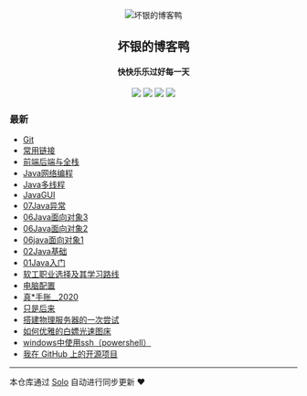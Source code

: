 <p align="center"><img alt="坏银的博客鸭" src="https://static.b3log.org/images/brand/solo-32.png"></p><h2 align="center">
坏银的博客鸭
</h2>

<h4 align="center">快快乐乐过好每一天</h4>
<p align="center"><a title="坏银的博客鸭" target="_blank" href="https://github.com/lmlx66/solo-blog"><img src="https://img.shields.io/github/last-commit/lmlx66/solo-blog.svg?style=flat-square&color=FF9900"></a>
<a title="GitHub repo size in bytes" target="_blank" href="https://github.com/lmlx66/solo-blog"><img src="https://img.shields.io/github/repo-size/lmlx66/solo-blog.svg?style=flat-square"></a>
<a title="Solo Version" target="_blank" href="https://github.com/88250/solo/releases"><img src="https://img.shields.io/badge/solo-4.3.1-f1e05a.svg?style=flat-square&color=blueviolet"></a>
<a title="Hits" target="_blank" href="https://github.com/88250/hits"><img src="https://hits.b3log.org/lmlx66/solo-blog.svg"></a></p>

### 最新

* [Git](http://adongs.com:8080/articles/2020/08/11/1597145313103.html)
* [常用链接](http://adongs.com:8080/articles/2020/08/03/1596459829642.html)
* [前端后端与全栈](http://adongs.com:8080/articles/2020/08/03/1596452876679.html)
* [Java网络编程](http://adongs.com:8080/articles/2020/07/24/1595580665272.html)
* [Java多线程](http://adongs.com:8080/articles/2020/07/13/1594642549203.html)
* [JavaGUI](http://adongs.com:8080/articles/2020/07/11/1594451206834.html)
* [07Java异常](http://adongs.com:8080/articles/2020/07/07/1594113181685.html)
* [06Java面向对象3](http://adongs.com:8080/articles/2020/07/07/1594093515520.html)
* [06Java面向对象2](http://adongs.com:8080/articles/2020/07/07/1594087921646.html)
* [06java面向对象1](http://adongs.com:8080/articles/2020/07/06/1594023715581.html)
* [02Java基础](http://adongs.com:8080/articles/2020/07/06/1593999640193.html)
* [01Java入门](http://adongs.com:8080/articles/2020/07/05/1593959975413.html)
* [软工职业选择及其学习路线](http://adongs.com:8080/articles/2020/07/05/1593952447472.html)
* [电脑配置](http://adongs.com:8080/articles/2020/06/11/1591885880542.html)
* [真*手账__2020](http://adongs.com:8080/articles/2020/06/09/1591708469962.html)
* [只是后来](http://adongs.com:8080/articles/2020/06/08/1591593743310.html)
* [搭建物理服务器的一次尝试](http://adongs.com:8080/articles/2020/06/07/1591541419201.html)
* [如何优雅的白嫖光速图床](http://adongs.com:8080/articles/2020/06/06/1591437220179.html)
* [windows中使用ssh（powershell）](http://adongs.com:8080/articles/2020/06/05/1591327497139.html)
* [我在 GitHub 上的开源项目](http://adongs.com:8080/my-github-repos)



---

本仓库通过 [Solo](https://github.com/88250/solo) 自动进行同步更新 ❤️ 